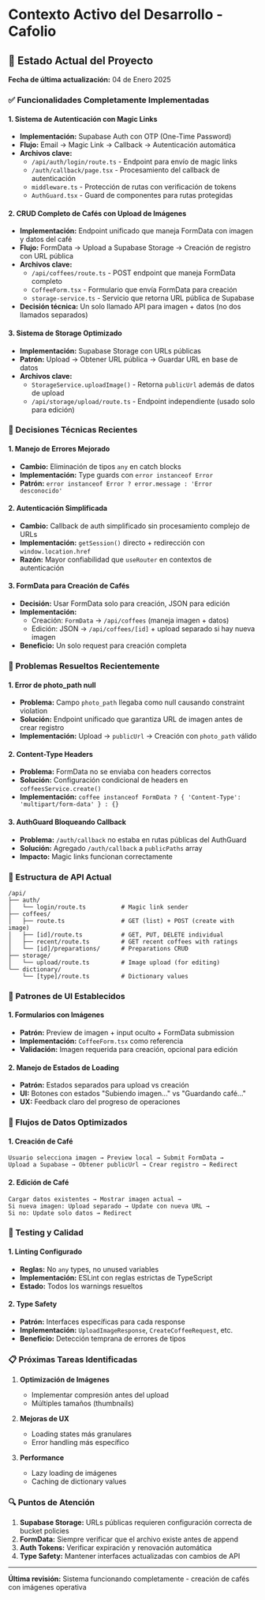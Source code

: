 # Contexto Activo del Desarrollo - Cafolio

## 🎯 Estado Actual del Proyecto

**Fecha de última actualización:** 04 de Enero 2025

### ✅ Funcionalidades Completamente Implementadas

#### 1. Sistema de Autenticación con Magic Links
- **Implementación:** Supabase Auth con OTP (One-Time Password)
- **Flujo:** Email → Magic Link → Callback → Autenticación automática
- **Archivos clave:**
  - `/api/auth/login/route.ts` - Endpoint para envío de magic links
  - `/auth/callback/page.tsx` - Procesamiento del callback de autenticación
  - `middleware.ts` - Protección de rutas con verificación de tokens
  - `AuthGuard.tsx` - Guard de componentes para rutas protegidas

#### 2. CRUD Completo de Cafés con Upload de Imágenes
- **Implementación:** Endpoint unificado que maneja FormData con imagen y datos del café
- **Flujo:** FormData → Upload a Supabase Storage → Creación de registro con URL pública
- **Archivos clave:**
  - `/api/coffees/route.ts` - POST endpoint que maneja FormData completo
  - `CoffeeForm.tsx` - Formulario que envía FormData para creación
  - `storage-service.ts` - Servicio que retorna URL pública de Supabase
- **Decisión técnica:** Un solo llamado API para imagen + datos (no dos llamados separados)

#### 3. Sistema de Storage Optimizado
- **Implementación:** Supabase Storage con URLs públicas
- **Patrón:** Upload → Obtener URL pública → Guardar URL en base de datos
- **Archivos clave:**
  - `StorageService.uploadImage()` - Retorna `publicUrl` además de datos de upload
  - `/api/storage/upload/route.ts` - Endpoint independiente (usado solo para edición)

### 🔧 Decisiones Técnicas Recientes

#### 1. Manejo de Errores Mejorado
- **Cambio:** Eliminación de tipos `any` en catch blocks
- **Implementación:** Type guards con `error instanceof Error`
- **Patrón:** `error instanceof Error ? error.message : 'Error desconocido'`

#### 2. Autenticación Simplificada
- **Cambio:** Callback de auth simplificado sin procesamiento complejo de URLs
- **Implementación:** `getSession()` directo + redirección con `window.location.href`
- **Razón:** Mayor confiabilidad que `useRouter` en contextos de autenticación

#### 3. FormData para Creación de Cafés
- **Decisión:** Usar FormData solo para creación, JSON para edición
- **Implementación:** 
  - Creación: `FormData` → `/api/coffees` (maneja imagen + datos)
  - Edición: JSON → `/api/coffees/[id]` + upload separado si hay nueva imagen
- **Beneficio:** Un solo request para creación completa

### 🚨 Problemas Resueltos Recientemente

#### 1. Error de photo_path null
- **Problema:** Campo `photo_path` llegaba como null causando constraint violation
- **Solución:** Endpoint unificado que garantiza URL de imagen antes de crear registro
- **Implementación:** Upload → `publicUrl` → Creación con `photo_path` válido

#### 2. Content-Type Headers
- **Problema:** FormData no se enviaba con headers correctos
- **Solución:** Configuración condicional de headers en `coffeesService.create()`
- **Implementación:** `coffee instanceof FormData ? { 'Content-Type': 'multipart/form-data' } : {}`

#### 3. AuthGuard Bloqueando Callback
- **Problema:** `/auth/callback` no estaba en rutas públicas del AuthGuard
- **Solución:** Agregado `/auth/callback` a `publicPaths` array
- **Impacto:** Magic links funcionan correctamente

### 📁 Estructura de API Actual

```
/api/
├── auth/
│   └── login/route.ts          # Magic link sender
├── coffees/
│   ├── route.ts                # GET (list) + POST (create with image)
│   ├── [id]/route.ts           # GET, PUT, DELETE individual
│   ├── recent/route.ts         # GET recent coffees with ratings
│   └── [id]/preparations/      # Preparations CRUD
├── storage/
│   └── upload/route.ts         # Image upload (for editing)
└── dictionary/
    └── [type]/route.ts         # Dictionary values
```

### 🎨 Patrones de UI Establecidos

#### 1. Formularios con Imágenes
- **Patrón:** Preview de imagen + input oculto + FormData submission
- **Implementación:** `CoffeeForm.tsx` como referencia
- **Validación:** Imagen requerida para creación, opcional para edición

#### 2. Manejo de Estados de Loading
- **Patrón:** Estados separados para upload vs creación
- **UI:** Botones con estados "Subiendo imagen..." vs "Guardando café..."
- **UX:** Feedback claro del progreso de operaciones

### 🔄 Flujos de Datos Optimizados

#### 1. Creación de Café
```
Usuario selecciona imagen → Preview local → Submit FormData → 
Upload a Supabase → Obtener publicUrl → Crear registro → Redirect
```

#### 2. Edición de Café
```
Cargar datos existentes → Mostrar imagen actual → 
Si nueva imagen: Upload separado → Update con nueva URL →
Si no: Update solo datos → Redirect
```

### 🧪 Testing y Calidad

#### 1. Linting Configurado
- **Reglas:** No `any` types, no unused variables
- **Implementación:** ESLint con reglas estrictas de TypeScript
- **Estado:** Todos los warnings resueltos

#### 2. Type Safety
- **Patrón:** Interfaces específicas para cada response
- **Implementación:** `UploadImageResponse`, `CreateCoffeeRequest`, etc.
- **Beneficio:** Detección temprana de errores de tipos

### 📋 Próximas Tareas Identificadas

1. **Optimización de Imágenes**
   - Implementar compresión antes del upload
   - Múltiples tamaños (thumbnails)

2. **Mejoras de UX**
   - Loading states más granulares
   - Error handling más específico

3. **Performance**
   - Lazy loading de imágenes
   - Caching de dictionary values

### 🔍 Puntos de Atención

1. **Supabase Storage:** URLs públicas requieren configuración correcta de bucket policies
2. **FormData:** Siempre verificar que el archivo existe antes de append
3. **Auth Tokens:** Verificar expiración y renovación automática
4. **Type Safety:** Mantener interfaces actualizadas con cambios de API

---

**Última revisión:** Sistema funcionando completamente - creación de cafés con imágenes operativa